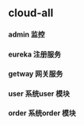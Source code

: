 ## cloud-all
#### admin  监控
#### eureka  注册服务
#### getway  网关服务
#### user  系统user 模块
#### order  系统order 模块
